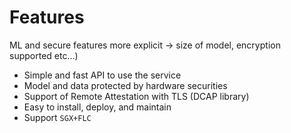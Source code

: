 # Features

ML and secure features more explicit -> size of model, encryption supported etc...)

* Simple and fast API to use the service
* Model and data protected by hardware securities
* Support of Remote Attestation with TLS (DCAP library)
* Easy to install, deploy, and maintain
* Support ```SGX+FLC```
